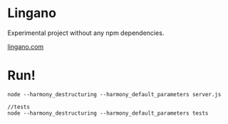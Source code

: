 # Lingano

Experimental project without any npm dependencies.

[lingano.com](http://www.lingano.com)

# Run!

```
node --harmony_destructuring --harmony_default_parameters server.js

//tests
node --harmony_destructuring --harmony_default_parameters tests
```
